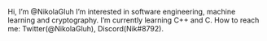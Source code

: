 Hi, I’m @NikolaGluh
I’m interested in software engineering, machine learning and cryptography.
I’m currently learning C++ and C.
How to reach me: Twitter(@NikolaGluh), Discord(Nik#8792).
